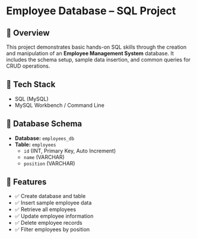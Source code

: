 # Employee Database – SQL Project

## 📝 Overview
This project demonstrates basic hands-on SQL skills through the creation and manipulation of an **Employee Management System** database. It includes the schema setup, sample data insertion, and common queries for CRUD operations.

## 🧰 Tech Stack
- SQL (MySQL)
- MySQL Workbench / Command Line

## 📂 Database Schema
- **Database:** `employees_db`
- **Table:** `employees`
  - `id` (INT, Primary Key, Auto Increment)
  - `name` (VARCHAR)
  - `position` (VARCHAR)

## 📁 Features

- ✅ Create database and table
- ✅ Insert sample employee data
- ✅ Retrieve all employees
- ✅ Update employee information
- ✅ Delete employee records
- ✅ Filter employees by position



